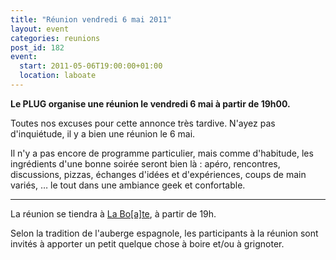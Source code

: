 ```yaml
---
title: "Réunion vendredi 6 mai 2011"
layout: event
categories: reunions
post_id: 182
event:
  start: 2011-05-06T19:00:00+01:00
  location: laboate
---
```

**Le PLUG organise une réunion le vendredi 6 mai à partir de 19h00.**

Toutes nos excuses pour cette annonce très tardive. N'ayez pas d'inquiétude, il y a bien une réunion le 6 mai.

Il n'y a pas encore de programme particulier, mais comme d'habitude, les ingrédients d'une bonne soirée seront bien là : apéro, rencontres, discussions, pizzas, échanges d'idées et d'expériences, coups de main variés, … le tout dans une ambiance geek et confortable.

----
La réunion se tiendra à [La Bo\[a\]te](http://laboate.com/), à partir de 19h.

Selon la tradition de l'auberge espagnole, les participants à la réunion sont invités à apporter un petit quelque chose à boire et/ou à grignoter.
